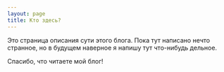 ```yaml
---
layout: page
title: Кто здесь?
---
```


<p class="message">
  Это страница описания сути этого блога. Пока тут написано нечто странное, но в будущем наверное я напишу тут что-нибудь дельное.
</p>

Спасибо, что читаете мой блог!
